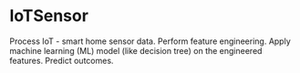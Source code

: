 # IoTSensor
Process IoT - smart home sensor data.
Perform feature engineering.
Apply machine learning (ML) model (like decision tree) on the engineered features.
Predict outcomes.
